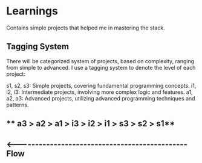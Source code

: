 # Learnings
Contains simple projects that helped me in mastering the stack.

## Tagging System
There will be categorized system of projects, based on complexity, ranging from simple to advanced. I use a tagging system to denote the level of each project:

s1, s2, s3: Simple projects, covering fundamental programming concepts.
i1, i2, i3: Intermediate projects, involving more complex logic and features.
a1, a2, a3: Advanced projects, utilizing advanced programming techniques and patterns.

## ** a3 > a2 > a1 > i3 > i2 > i1 > s3 > s2 > s1**
## <---------------------------------------------- Flow

